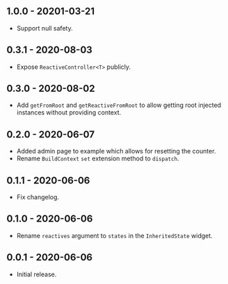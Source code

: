 ## 1.0.0 - 20201-03-21

- Support null safety.

## 0.3.1 - 2020-08-03

- Expose `ReactiveController<T>` publicly.

## 0.3.0 - 2020-08-02

- Add `getFromRoot` and `getReactiveFromRoot` to allow getting root injected instances without providing context.

## 0.2.0 - 2020-06-07

- Added admin page to example which allows for resetting the counter.
- Rename `BuildContext` `set` extension method to `dispatch`.

## 0.1.1 - 2020-06-06

- Fix changelog.

## 0.1.0 - 2020-06-06

- Rename `reactives` argument to `states` in the `InheritedState` widget.

## 0.0.1 - 2020-06-06

- Initial release.
